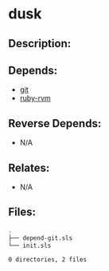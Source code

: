 # dusk

## Description:



## Depends:

  -  [git](/salt/git)
  -  [ruby-rvm](/salt/ruby-rvm)

## Reverse Depends:

  -  N/A

## Relates:

  -  N/A

## Files:

```bash
.
├── depend-git.sls
└── init.sls

0 directories, 2 files
```
